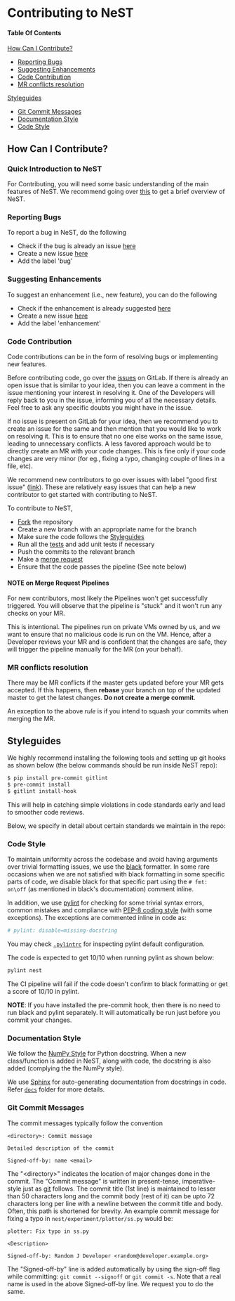 # Contributing to NeST

#### Table Of Contents
[How Can I Contribute?](#how-can-i-contribute)
  * [Reporting Bugs](#reporting-bugs)
  * [Suggesting Enhancements](#suggesting-enhancements)
  * [Code Contribution](#code-contribution)
  * [MR conflicts resolution](#mr-conflicts-resolution)

[Styleguides](#styleguides)
  * [Git Commit Messages](#git-commit-messages)
  * [Documentation Style](#documentation-style)
  * [Code Style](#code-style)

## How Can I Contribute?

### Quick Introduction to NeST

For Contributing, you will need some basic understanding of the main features
of NeST. We recommend going over [this](https://blog.apnic.net/2020/09/18/nest-a-simpleefficient-tool-to-study-congestion-control/)
to get a brief overview of NeST.

### Reporting Bugs

To report a bug in NeST, do the following

* Check if the bug is already an issue [here](https://gitlab.com/nitk-nest/nest/-/issues?scope=all&utf8=%E2%9C%93&state=opened&label_name[]=bug)
* Create a new issue [here](https://gitlab.com/nitk-nest/nest/-/issues/new?issue%5Bassignee_id%5D=&issue%5Bmilestone_id%5D=)
* Add the label 'bug'

### Suggesting Enhancements

To suggest an enhancement (i.e., new feature), you can do the following

* Check if the enhancement is already suggested
[here](https://gitlab.com/nitk-nest/nest/-/issues?scope=all&utf8=%E2%9C%93&state=opened&label_name[]=enhancement)
* Create a new issue [here](https://gitlab.com/nitk-nest/nest/-/issues/new?issue%5Bassignee_id%5D=&issue%5Bmilestone_id%5D=)
* Add the label 'enhancement'

### Code Contribution

Code contributions can be in the form of resolving bugs or implementing new
features.

Before contributing code, go over the [issues](https://gitlab.com/nitk-nest/nest/-/issues)
on GitLab. If there is already an open issue that is similar to your idea, then
you can leave a comment in the issue mentioning your interest in resolving it.
One of the Developers will reply back to you in the issue, informing you
of all the necessary details. Feel free to ask any specific doubts you might have
in the issue.

If no issue is present on GitLab for your idea, then we recommend you to create
an issue for the same and then mention that you would like to work on resolving
it. This is to ensure that no one else works on the same issue, leading to
unnecessary conflicts. A less favored approach would be to directly create an MR
with your code changes. This is fine only if your code changes are very minor (for eg.,
fixing a typo, changing couple of lines in a file, etc).

We recommend new contributors to go over issues with label "good first issue"
([link](https://gitlab.com/nitk-nest/nest/-/issues?label_name%5B%5D=good+first+issue)).
These are relatively easy issues that can help a new contributor to get started with
contributing to NeST.

To contribute to NeST,

* [Fork](https://docs.gitlab.com/ee/gitlab-basics/fork-project.html) the repository
* Create a new branch with an appropriate name for the branch
* Make sure the code follows the  [Styleguides](#styleguides)
* Run all the [tests](./README.md#unit-tests) and add unit tests if necessary
* Push the commits to the relevant branch
* Make a [merge request](https://gitlab.com/nitk-nest/nest/-/merge_requests/new)
* Ensure that the code passes the pipeline (See note below)

#### NOTE on Merge Request Pipelines

For new contributors, most likely the Pipelines won't get successfully triggered.
You will observe that the pipeline is "stuck" and it won't run any checks on your MR.

This is intentional. The pipelines run on private VMs owned by us, and we
want to ensure that no malicious code is run on the VM. Hence, after a
Developer reviews your MR and is confident that the changes are safe,
they will trigger the pipeline manually for the MR (on your behalf).

### MR conflicts resolution

There may be MR conflicts if the master gets updated before your MR
gets accepted. If this happens, then **rebase** your branch on top of the updated
master to get the latest changes. **Do not create a merge commit**.

An exception to the above *rule* is if you intend to squash your commits
when merging the MR.

## Styleguides

We highly recommend installing the following tools and setting up git
hooks as shown below (the below commands should be run inside NeST repo):

```sh
$ pip install pre-commit gitlint
$ pre-commit install
$ gitlint install-hook
```

This will help in catching simple violations in code standards early and
lead to smoother code reviews.

Below, we specify in detail about certain standards we maintain in the repo:

### Code Style

To maintain uniformity across the codebase and avoid having arguments over
trivial formatting issues, we use the [black](https://github.com/psf/black)
formatter. In some rare occasions when we are not satisfied with black formatting
in some specific parts of code, we disable black for that specific part
using the ```# fmt: on\off``` (as mentioned in black's documentation) comment inline.

In addition, we use [pylint](https://www.pylint.org/) for
checking for some trivial syntax errors, common mistakes and compliance with
[PEP-8 coding style](https://www.python.org/dev/peps/pep-0008/) (with some exceptions).
The exceptions are commented inline in code as:

```python
# pylint: disable=missing-docstring
```

You may check [`.pylintrc`](.pylintrc) for inspecting pylint default configuration.

The code is expected to get 10/10 when running pylint as shown below:

```bash
pylint nest
```

The CI pipeline will fail if the code doesn't confirm to black formatting
or get a score of 10/10 in pylint.

**NOTE**: If you have installed the pre-commit hook, then there is no need to
run black and pylint separately. It will automatically be run just before you commit
your changes.

### Documentation Style

We follow the [NumPy Style](https://www.sphinx-doc.org/en/master/usage/extensions/example_numpy.html)
for Python docstring. When a new class/function is added in NeST, along with code, the
docstring is also added (complying the the NumPy style).

We use [Sphinx](https://www.sphinx-doc.org/en/master/) for auto-generating
documentation from docstrings in code. Refer [`docs`](./docs) folder for more details.

### Git Commit Messages

The commit messages typically follow the convention

```
<directory>: Commit message

Detailed description of the commit

Signed-off-by: name <email>
```

The "\<directory\>" indicates the location of major changes done in the commit.
The "Commit message" is written in present-tense, imperative-style
just as [git](https://git-scm.com/docs/SubmittingPatches#describe-changes) follows.
The commit title (1st line) is maintained to lesser than 50 characters
long and the commit body (rest of it) can be upto 72 characters long per line
with a newline between the commit title and body.
Often, this path is shortened for brevity. An example commit message for fixing
a typo in `nest/experiment/plotter/ss.py` would be:

```git
plotter: Fix typo in ss.py

<Description>

Signed-off-by: Random J Developer <random@developer.example.org>
```

The "Signed-off-by" line is added automatically by using the sign-off flag while committing:
`git commit --signoff` or `git commit -s`. Note that a real name is used in the above
Signed-off-by line. We request you to do the same.
